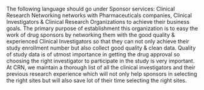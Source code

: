 The following language should go under Sponsor services:
Clinical Research Networking networks with Pharmaceuticals companies, Clinical Investigators & Clinical Research Organizations to achieve their business goals. The primary purpose of establishment this organization is to easy the work of drug sponsors by networking them with the good quality & experienced Clinical Investigators so that they can not only achieve their study enrollment number but also collect good quality & clean data. Quality of study data is of utmost importance in getting the drug approval so choosing the right investigator to participate in the study is very important. At CRN, we maintain a thorough list of all the clinical investigators and their previous research experience which will not only help sponsors in selecting the right sites but will also save lot of their time selecting the right sites.